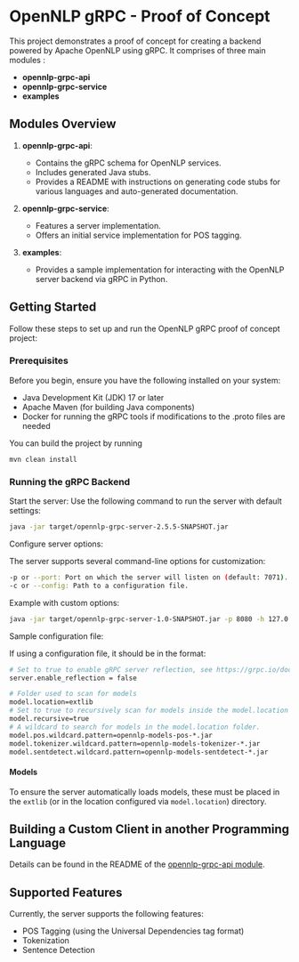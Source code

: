 # OpenNLP gRPC - Proof of Concept

This project demonstrates a proof of concept for creating a backend powered by Apache OpenNLP using gRPC. It comprises of three main modules : 

- **opennlp-grpc-api**
- **opennlp-grpc-service**
- **examples**

## Modules Overview

1. **opennlp-grpc-api**:
    - Contains the gRPC schema for OpenNLP services.
    - Includes generated Java stubs.
    - Provides a README with instructions on generating code stubs for various languages and auto-generated documentation.
 

2. **opennlp-grpc-service**:
    - Features a server implementation.
    - Offers an initial service implementation for POS tagging.

3. **examples**:
    - Provides a sample implementation for interacting with the OpenNLP server backend via gRPC in Python.

## Getting Started

Follow these steps to set up and run the OpenNLP gRPC proof of concept project:

### Prerequisites
Before you begin, ensure you have the following installed on your system:

- Java Development Kit (JDK) 17 or later
- Apache Maven (for building Java components)
- Docker for running the gRPC tools if modifications to the .proto files are needed

You can build the project by running

```
mvn clean install
```

### Running the gRPC Backend

Start the server: Use the following command to run the server with default settings:

```bash
java -jar target/opennlp-grpc-server-2.5.5-SNAPSHOT.jar
```

Configure server options: 

The server supports several command-line options for customization:

```bash
-p or --port: Port on which the server will listen on (default: 7071).
-c or --config: Path to a configuration file.
```

Example with custom options:

```bash
java -jar target/opennlp-grpc-server-1.0-SNAPSHOT.jar -p 8080 -h 127.0.0.1 -c ./server-config.ini
```

Sample configuration file: 

If using a configuration file, it should be in the format:

```bash
# Set to true to enable gRPC server reflection, see https://grpc.io/docs/guides/reflection/
server.enable_reflection = false

# Folder used to scan for models
model.location=extlib
# Set to true to recursively scan for models inside the model.location folder.
model.recursive=true
# A wildcard to search for models in the model.location folder.
model.pos.wildcard.pattern=opennlp-models-pos-*.jar
model.tokenizer.wildcard.pattern=opennlp-models-tokenizer-*.jar
model.sentdetect.wildcard.pattern=opennlp-models-sentdetect-*.jar
```

#### Models

To ensure the server automatically loads models, these must be placed in the `extlib` (or in the location configured via `model.location`) directory. 

## Building a Custom Client in another Programming Language

Details can be found in the README of the [opennlp-grpc-api module](opennlp-grpc-api/README.md).

## Supported Features

Currently, the server supports the following features:

- POS Tagging (using the Universal Dependencies tag format)
- Tokenization
- Sentence Detection


